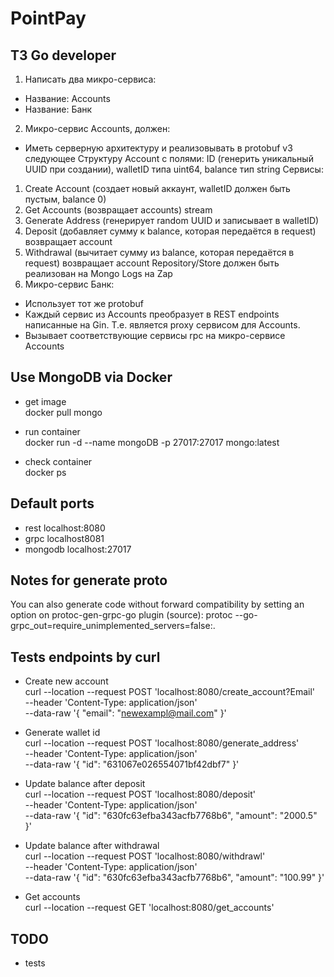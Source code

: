 # PointPay

## ТЗ Go developer
1. Написать два микро-сервиса:
- Название: Accounts
- Название: Банк
2. Микро-сервис Accounts, должен:
- Иметь серверную архитектуру и реализовывать в protobuf v3 следующее
  Структуру Account с полями: ID (генерить уникальный UUID при создании), walletID типа uint64, balance тип string
  Сервисы:
1. Create Account (создает новый аккаунт, walletID должен быть пустым, balance 0)
2. Get Accounts (возвращает accounts) stream
3. Generate Address (генерирует random UUID и записывает в walletID)
4. Deposit (добавляет сумму к balance, которая передаётся в request)  возвращает account
5. Withdrawal (вычитает сумму из balance, которая передаётся в request) возвращает account
   Repository/Store должен быть реализован на Mongo
   Logs на Zap
3. Микро-сервис Банк:
- Использует тот же protobuf
- Каждый сервис из Accounts преобразует в REST endpoints написанные на Gin. Т.е. является proxy сервисом для Accounts.
- Вызывает соответствующие сервисы rpc на микро-сервисе Accounts

## Use MongoDB via Docker

+ get image  
docker pull mongo

+ run container  
docker run -d --name mongoDB -p 27017:27017 mongo:latest

+ check container  
docker ps

## Default ports
+ rest localhost:8080
+ grpс localhost8081
+ mongodb localhost:27017

## Notes for generate proto
You can also generate code without forward compatibility by setting an option on protoc-gen-grpc-go plugin (source):
protoc --go-grpc_out=require_unimplemented_servers=false:.

## Tests endpoints by curl
+ Create new account  
curl --location --request POST 'localhost:8080/create_account?Email' \
--header 'Content-Type: application/json' \
--data-raw '{
"email": "newexampl@mail.com"
}'

+ Generate wallet id  
curl --location --request POST 'localhost:8080/generate_address' \
--header 'Content-Type: application/json' \
--data-raw '{
"id": "631067e026554071bf42dbf7"
}'

+ Update balance after deposit  
curl --location --request POST 'localhost:8080/deposit' \
--header 'Content-Type: application/json' \
--data-raw '{
"id": "630fc63efba343acfb7768b6",
"amount": "2000.5"
}'

+ Update balance after withdrawal  
curl --location --request POST 'localhost:8080/withdrawl' \
--header 'Content-Type: application/json' \
--data-raw '{
"id": "630fc63efba343acfb7768b6",
"amount": "100.99"
}'

+ Get accounts  
  curl --location --request GET 'localhost:8080/get_accounts'

## TODO
+ tests